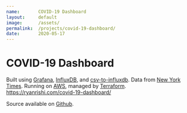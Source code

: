 ```yaml
---
name:       COVID-19 Dashboard
layout:     default
image:      /assets/
permalink:  /projects/covid-19-dashboard/
date:       2020-05-17
---
```


# COVID-19 Dashboard

Built using [Grafana](https://grafana.com/), [InfluxDB](https://www.influxdata.com/), and [csv-to-influxdb](https://github.com/fabio-miranda/csv-to-influxdb). Data from [New York Times](https://github.com/nytimes/covid-19-data). Running on [AWS](https://aws.amazon.com/), managed by [Terraform](https://www.terraform.io/).
https://ryanrishi.com/covid-19-dashboard/

Source available on [Github](https://github.com/ryanrishi/covid-19-grafana).
